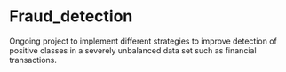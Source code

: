 # Fraud_detection
Ongoing project to implement different strategies to improve detection of positive classes in a severely unbalanced data set such as financial transactions.
